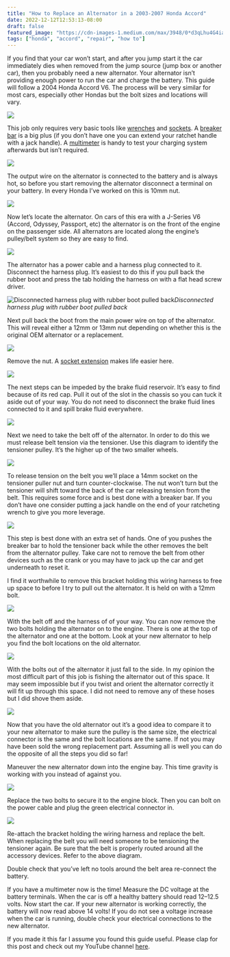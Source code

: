 ```yaml
---
title: "How to Replace an Alternator in a 2003-2007 Honda Accord"
date: 2022-12-12T12:53:13-08:00
draft: false
featured_image: "https://cdn-images-1.medium.com/max/3948/0*d3qLhu4G4iaENqnH"
tags: ["honda", "accord", "repair", "how to"]
---
```



If you find that your car won’t start, and after you jump start it the car immediately dies when removed from the jump source (jump box or another car), then you probably need a new alternator. Your alternator isn’t providing enough power to run the car and charge the battery. This guide will follow a 2004 Honda Accord V6. The process will be very similar for most cars, especially other Hondas but the bolt sizes and locations will vary.

![](https://cdn-images-1.medium.com/max/3948/0*d3qLhu4G4iaENqnH)

This job only requires very basic tools like [wrenches](https://amzn.to/2YwuuSe) and [sockets](https://amzn.to/3BBjiCE). A [breaker bar](https://amzn.to/30dotuC) is a big plus (if you don’t have one you can extend your ratchet handle with a jack handle). A [multimeter](https://amzn.to/3lqFEB1) is handy to test your charging system afterwards but isn’t required.

![](https://cdn-images-1.medium.com/max/2220/0*HDoNRBT34Ykv5kKl)

The output wire on the alternator is connected to the battery and is always hot, so before you start removing the alternator disconnect a terminal on your battery. In every Honda I’ve worked on this is 10mm nut.

![](https://cdn-images-1.medium.com/max/2212/1*at4D3FsfzUvhaO7Orlcb5w.png)

Now let’s locate the alternator. On cars of this era with a J-Series V6 (Accord, Odyssey, Passport, etc) the alternator is on the front of the engine on the passenger side. All alternators are located along the engine’s pulley/belt system so they are easy to find.

![](https://cdn-images-1.medium.com/max/3918/1*WMGwtMKXQ4MmvxmgtS9rNA.png)

The alternator has a power cable and a harness plug connected to it. Disconnect the harness plug. It’s easiest to do this if you pull back the rubber boot and press the tab holding the harness on with a flat head screw driver.

![Disconnected harness plug with rubber boot pulled back](https://cdn-images-1.medium.com/max/3912/1*uUx295BoLNrj0VMGKGa7gA.png)*Disconnected harness plug with rubber boot pulled back*

Next pull back the boot from the main power wire on top of the alternator. This will reveal either a 12mm or 13mm nut depending on whether this is the original OEM alternator or a replacement.

![](https://cdn-images-1.medium.com/max/2184/1*XcoinV7r4OCilPC8V98ZlQ.png)

Remove the nut. A [socket extension](https://amzn.to/3DnjwgW) makes life easier here.

![](https://cdn-images-1.medium.com/max/3936/1*L3-lRWwDBuBs3YFGycB2Ng.png)

The next steps can be impeded by the brake fluid reservoir. It’s easy to find because of its red cap. Pull it out of the slot in the chassis so you can tuck it aside out of your way. You do not need to disconnect the brake fluid lines connected to it and spill brake fluid everywhere.

![](https://cdn-images-1.medium.com/max/2200/1*jc1ZfMSHNwyqpdbazQlj8w.png)

Next we need to take the belt off of the alternator. In order to do this we must release belt tension via the tensioner. Use this diagram to identify the tensioner pulley. It’s the higher up of the two smaller wheels.

![](https://cdn-images-1.medium.com/max/2000/1*WPixHrCsBNCrzeBCWPhg5Q.png)

To release tension on the belt you we’ll place a 14mm socket on the tensioner puller nut and turn counter-clockwise. The nut won’t turn but the tensioner will shift toward the back of the car releasing tension from the belt. This requires some force and is best done with a breaker bar. If you don’t have one consider putting a jack handle on the end of your ratcheting wrench to give you more leverage.

![](https://cdn-images-1.medium.com/max/2220/1*nutYIzKq-SBcqQ4HhmcuMQ.png)

This step is best done with an extra set of hands. One of you pushes the breaker bar to hold the tensioner back while the other removes the belt from the alternator pulley. Take care not to remove the belt from other devices such as the crank or you may have to jack up the car and get underneath to reset it.

I find it worthwhile to remove this bracket holding this wiring harness to free up space to before I try to pull out the alternator. It is held on with a 12mm bolt.

![](https://cdn-images-1.medium.com/max/2360/1*XpdQUCymfLSxgViefc25Ow.png)

With the belt off and the harness of of your way. You can now remove the two bolts holding the alternator on to the engine. There is one at the top of the alternator and one at the bottom. Look at your new alternator to help you find the bolt locations on the old alternator.

![](https://cdn-images-1.medium.com/max/3946/0*bb4DVw8sWAEYqnbB)

With the bolts out of the alternator it just fall to the side. In my opinion the most difficult part of this job is fishing the alternator out of this space. It may seem impossible but if you twist and orient the alternator correctly it will fit up through this space. I did not need to remove any of these hoses but I did shove them aside.

![](https://cdn-images-1.medium.com/max/2818/0*jdurpeg5XqE6O-1p)

Now that you have the old alternator out it’s a good idea to compare it to your new alternator to make sure the pulley is the same size, the electrical connector is the same and the bolt locations are the same. If not you may have been sold the wrong replacement part. Assuming all is well you can do the opposite of all the steps you did so far!

Maneuver the new alternator down into the engine bay. This time gravity is working with you instead of against you.

![](https://cdn-images-1.medium.com/max/2114/0*q26e9sEcVyo7xtI3)

Replace the two bolts to secure it to the engine block. Then you can bolt on the power cable and plug the green electrical connector in.

![](https://cdn-images-1.medium.com/max/2818/0*GLSxstEV2bxSQg1H)

Re-attach the bracket holding the wiring harness and replace the belt. When replacing the belt you will need someone to be tensioning the tensioner again. Be sure that the belt is properly routed around all the accessory devices. Refer to the above diagram.

Double check that you’ve left no tools around the belt area re-connect the battery.

If you have a multimeter now is the time! Measure the DC voltage at the battery terminals. When the car is off a healthy battery should read 12–12.5 volts. Now start the car. If your new alternator is working correctly, the battery will now read above 14 volts! If you do not see a voltage increase when the car is running, double check your electrical connections to the new alternator.

If you made it this far I assume you found this guide useful. Please clap for this post and check out my YouTube channel [here](https://www.youtube.com/channel/UC3lKj7AtGH5blWwp2kznV-A).

